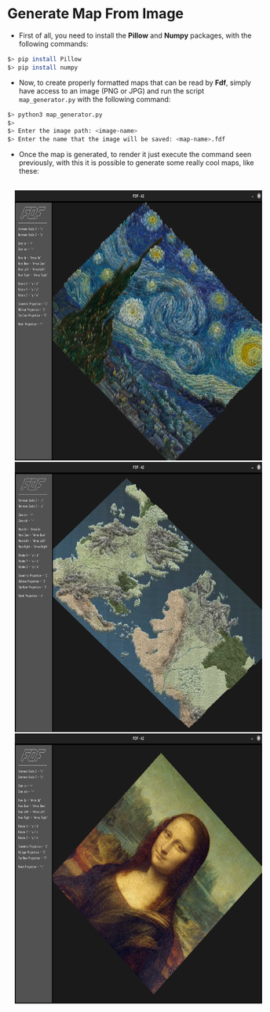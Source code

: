 # Generate Map From Image

* First of all, you need to install the <strong>Pillow</strong> and <strong>Numpy</strong> packages, with the following commands:

```bash
$> pip install Pillow
$> pip install numpy
```

* Now, to create properly formatted maps that can be read by <strong>Fdf</strong>, simply have access to an image (PNG or JPG)
  and run the script <code>map_generator.py</code> with the following command:

```bash
$> python3 map_generator.py
$>
$> Enter the image path: <image-name>
$> Enter the name that the image will be saved: <map-name>.fdf
```

* Once the map is generated, to render it just execute the command seen previously, with this it is possible to generate some really cool maps, like these:

<br>

<div align="center">
  <a href="https://github.com/ArthurSobreira/42_fdf/blob/master/images/van-gogh.png" target="_blank">
      <img height=550 src="images/van-gogh.png" hspace = "15"><br>
   </a>
   <a href="https://github.com/ArthurSobreira/42_fdf/blob/master/images/got_map.png" target="_blank">
      <img height=550 src="images/got_map.png" hspace = "15"><br>
   </a>
   <a href="https://github.com/ArthurSobreira/42_fdf/blob/master/images/monalisa.png" target="_blank">
      <img height=550 src="images/monalisa.png" hspace = "15"><br>
   </a>
</div>
<br>
